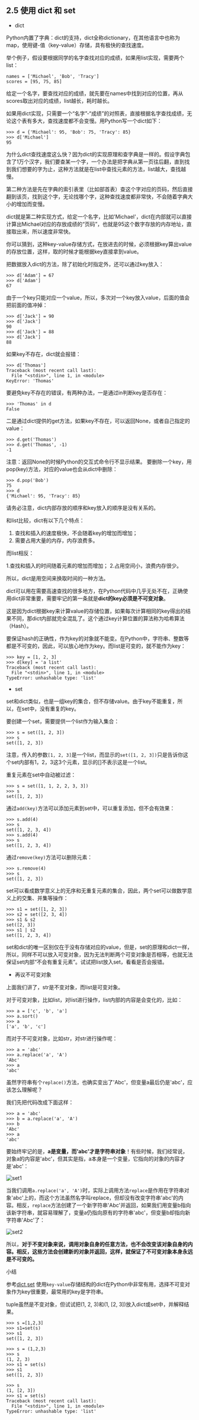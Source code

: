 ## 2.5 使用 dict 和 set

+ dict

Python内置了字典：dict的支持，dict全称dictionary，在其他语言中也称为map，使用键-值（key-value）存储，具有极快的查找速度。

举个例子，假设要根据同学的名字查找对应的成绩，如果用list实现，需要两个list：
```
names = ['Michael', 'Bob', 'Tracy']
scores = [95, 75, 85]
```
给定一个名字，要查找对应的成绩，就先要在names中找到对应的位置，再从scores取出对应的成绩，list越长，耗时越长。

如果用dict实现，只需要一个“名字”-“成绩”的对照表，直接根据名字查找成绩，无论这个表有多大，查找速度都不会变慢。用Python写一个dict如下：
```
>>> d = {'Michael': 95, 'Bob': 75, 'Tracy': 85}
>>> d['Michael']
95
```
为什么dict查找速度这么快？因为dict的实现原理和查字典是一样的。假设字典包含了1万个汉字，我们要查某一个字，一个办法是把字典从第一页往后翻，直到找到我们想要的字为止，这种方法就是在list中查找元素的方法，list越大，查找越慢。

第二种方法是先在字典的索引表里（比如部首表）查这个字对应的页码，然后直接翻到该页，找到这个字，无论找哪个字，这种查找速度都非常快，不会随着字典大小的增加而变慢。

dict就是第二种实现方式，给定一个名字，比如'Michael'，dict在内部就可以直接计算出Michael对应的存放成绩的“页码”，也就是95这个数字存放的内存地址，直接取出来，所以速度非常快。

你可以猜到，这种key-value存储方式，在放进去的时候，必须根据key算出value的存放位置，这样，取的时候才能根据key直接拿到value。

把数据放入dict的方法，除了初始化时指定外，还可以通过key放入：
```
>>> d['Adam'] = 67
>>> d['Adam']
67
```
由于一个key只能对应一个value，所以，多次对一个key放入value，后面的值会把前面的值冲掉：
```
>>> d['Jack'] = 90
>>> d['Jack']
90
>>> d['Jack'] = 88
>>> d['Jack']
88
```
如果key不存在，dict就会报错：
```
>>> d['Thomas']
Traceback (most recent call last):
  File "<stdin>", line 1, in <module>
KeyError: 'Thomas'
```
要避免key不存在的错误，有两种办法，一是通过in判断key是否存在：
```
>>> 'Thomas' in d
False
```
二是通过dict提供的get方法，如果key不存在，可以返回None，或者自己指定的value：
```
>>> d.get('Thomas')
>>> d.get('Thomas', -1)
-1
```
注意：返回None的时候Python的交互式命令行不显示结果。
要删除一个key，用pop(key)方法，对应的value也会从dict中删除：
```
>>> d.pop('Bob')
75
>>> d
{'Michael': 95, 'Tracy': 85}
```
请务必注意，dict内部存放的顺序和key放入的顺序是没有关系的。

和list比较，dict有以下几个特点：

1. 查找和插入的速度极快，不会随着key的增加而增加；
2. 需要占用大量的内存，内存浪费多。

而list相反：

1.查找和插入的时间随着元素的增加而增加；
2.占用空间小，浪费内存很少。

所以，dict是用空间来换取时间的一种方法。

dict可以用在需要高速查找的很多地方，在Python代码中几乎无处不在，正确使用dict非常重要，需要牢记的第一条就是**dict的key必须是不可变对象**。

这是因为dict根据key来计算value的存储位置，如果每次计算相同的key得出的结果不同，那dict内部就完全混乱了。这个通过key计算位置的算法称为哈希算法（Hash）。

要保证hash的正确性，作为key的对象就不能变。在Python中，字符串、整数等都是不可变的，因此，可以放心地作为key。而list是可变的，就不能作为key：
```
>>> key = [1, 2, 3]
>>> d[key] = 'a list'
Traceback (most recent call last):
  File "<stdin>", line 1, in <module>
TypeError: unhashable type: 'list'
```

+ set 

set和dict类似，也是一组key的集合，但不存储value。由于key不能重复，所以，在set中，没有重复的key。

要创建一个set，需要提供一个list作为输入集合：
```
>>> s = set([1, 2, 3])
>>> s
set([1, 2, 3])
```
注意，传入的参数`[1, 2, 3]`是一个list，而显示的`set([1, 2, 3])`只是告诉你这个set内部有1，2，3这3个元素，显示的[]不表示这是一个list。

重复元素在set中自动被过滤：
```
>>> s = set([1, 1, 2, 2, 3, 3])
>>> s
set([1, 2, 3])
```
通过`add(key)`方法可以添加元素到set中，可以重复添加，但不会有效果：
```
>>> s.add(4)
>>> s
set([1, 2, 3, 4])
>>> s.add(4)
>>> s
set([1, 2, 3, 4])
```
通过`remove(key)`方法可以删除元素：
```
>>> s.remove(4)
>>> s
set([1, 2, 3])
```

set可以看成数学意义上的无序和无重复元素的集合，因此，两个set可以做数学意义上的交集、并集等操作：
```
>>> s1 = set([1, 2, 3])
>>> s2 = set([2, 3, 4])
>>> s1 & s2
set([2, 3])
>>> s1 | s2
set([1, 2, 3, 4])
```
set和dict的唯一区别仅在于没有存储对应的value，但是，set的原理和dict一样，所以，同样不可以放入可变对象，因为无法判断两个可变对象是否相等，也就无法保证set内部“不会有重复元素”。试试把list放入set，看看是否会报错。

+ 再议不可变对象

上面我们讲了，str是不变对象，而list是可变对象。

对于可变对象，比如list，对list进行操作，list内部的内容是会变化的，比如：
```
>>> a = ['c', 'b', 'a']
>>> a.sort()
>>> a
['a', 'b', 'c']
```
而对于不可变对象，比如str，对str进行操作呢：
```
>>> a = 'abc'
>>> a.replace('a', 'A')
'Abc'
>>> a
'abc'
```
虽然字符串有个`replace()`方法，也确实变出了'Abc'，但变量a最后仍是'abc'，应该怎么理解呢？

我们先把代码改成下面这样：
```
>>> a = 'abc'
>>> b = a.replace('a', 'A')
>>> b
'Abc'
>>> a
'abc'
```
要始终牢记的是，**a是变量，而'abc'才是字符串对象**！有些时候，我们经常说，对象a的内容是'abc'，但其实是指，a本身是一个变量，它指向的对象的内容才是'abc'：

![set1](../images/set1.jpg)

当我们调用`a.replace('a', 'A')`时，实际上调用方法`replace`是作用在字符串对象'abc'上的，而这个方法虽然名字叫replace，但却没有改变字符串'abc'的内容。相反，`replace`方法创建了一个新字符串'Abc'并返回，如果我们用变量b指向该新字符串，就容易理解了，变量a仍指向原有的字符串'abc'，但变量b却指向新字符串'Abc'了：

![set2](../images/set2.jpg)

所以，**对于不变对象来说，调用对象自身的任意方法，也不会改变该对象自身的内容。相反，这些方法会创建新的对象并返回，这样，就保证了不可变对象本身永远是不可变的。**


小结

参考[dict](../exs/ex6.py),[set](../exs/ex7.py)
使用`key-value`存储结构的dict在Python中非常有用，选择不可变对象作为key很重要，最常用的key是字符串。

tuple虽然是不变对象，但试试把(1, 2, 3)和(1, [2, 3])放入dict或set中，并解释结果。

```
>>> s =[1,2,3]
>>> s1=set(s)
>>> s1
set([1, 2, 3])
```
```
>>> s = (1,2,3)
>>> s
(1, 2, 3)
>>> s1 = set(s)
>>> s1
set([1, 2, 3])
```

```
>>> s
(1, [2, 3])
>>> s1 = set(s)
Traceback (most recent call last):
  File "<stdin>", line 1, in <module>
TypeError: unhashable type: 'list'
```
